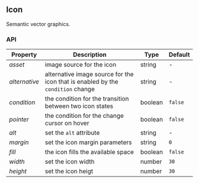 ## Icon

Semantic vector graphics.

### API

| Property      | Description                                                                     | Type    | Default |
| ------------- | ------------------------------------------------------------------------------- | ------- | ------- |
| _asset_       | image source for the icon                                                       | string  | -       |
| _alternative_ | alternative image source for the icon that is enabled by the `condition` change | string  | -       |
| _condition_   | the condition for the transition between two icon states                        | boolean | `false` |
| _pointer_     | the condition for the change cursor on hover                                    | boolean | `false` |
| _alt_         | set the `alt` attribute                                                         | string  | -       |
| _margin_      | set the icon margin parameters                                                  | string  | `0`     |
| _fill_        | the icon fills the available space                                              | boolean | `false` |
| _width_       | set the icon width                                                              | number  | `30`    |
| _height_      | set the icon heigt                                                              | number  | `30`    |
